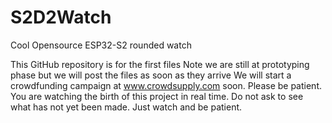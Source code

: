 # S2D2Watch
Cool Opensource ESP32-S2 rounded watch

This GitHub repository is for the first files
Note we are still at prototyping phase but we will post the files as soon as they arrive
We will start a crowdfunding campaign at www.crowdsupply.com soon. Please be patient.
You are watching the birth of this project in real time. Do not ask to see what has not yet been made. Just watch and be patient.

